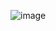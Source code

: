 ![image](https://github.com/Allaberdiyev/todo/assets/149064535/225c224f-28b4-4ef2-a404-f507ad30d0ba)
